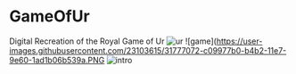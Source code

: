 # GameOfUr
Digital Recreation of the Royal Game of Ur
![ur](https://user-images.githubusercontent.com/23103615/31722085-c69d5f64-b3e0-11e7-84a5-9d870102dd68.jpg)
![game](https://user-images.githubusercontent.com/23103615/31777072-c09977b0-b4b2-11e7-9e60-1ad1b06b539a.PNG
![intro](https://user-images.githubusercontent.com/23103615/31777135-e805fb16-b4b2-11e7-8a5b-cbecf5726cbd.PNG)

